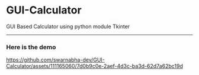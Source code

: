 # GUI-Calculator
GUI Based Calculator using python module Tkinter

---

### Here is the demo



https://github.com/swarnabha-dev/GUI-Calculator/assets/111165060/7d0b9c0e-2aef-4d3c-ba3d-62d7a62bc19d

